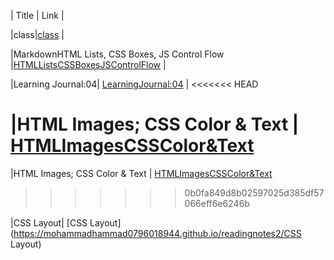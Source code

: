 




|    Title       |           Link     | 


|class|[class](https://mohammadhammad0796018944.github.io/readingnotes2/class) |


|MarkdownHTML Lists, CSS Boxes, JS Control Flow	 |[HTMLListsCSSBoxesJSControlFlow](https://mohammadhammad0796018944.github.io/readingnotes2/HTMLListsCSSBoxesJSControlFlow)                           |

|Learning Journal:04| [LearningJournal:04](https://mohammadhammad0796018944.github.io/readingnotes2/LearningJournal:04)                           |
<<<<<<< HEAD

|HTML Images; CSS Color & Text | [HTMLImagesCSSColor&Text](https://mohammadhammad0796018944.github.io/readingnotes2/HTMLImagesCSSColor&Text)
=======

|HTML Images; CSS Color & Text | [HTMLImagesCSSColor&Text](https://mohammadhammad0796018944.github.io/readingnotes2/HTMLImagesCSSColor&Text)

>>>>>>> 0b0fa849d8b02597025d385df57066eff6e6246b

|CSS Layout| [CSS Layout](https://mohammadhammad0796018944.github.io/readingnotes2/CSS Layout)

